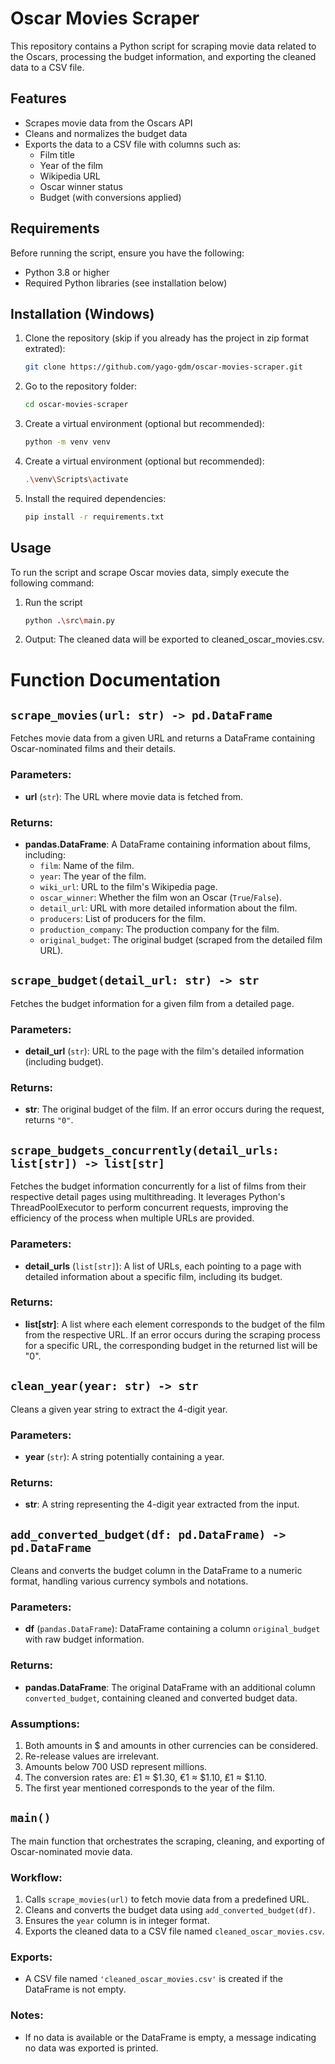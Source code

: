 # Oscar Movies Scraper

This repository contains a Python script for scraping movie data related to the Oscars, processing the budget information, and exporting the cleaned data to a CSV file.

## Features
- Scrapes movie data from the Oscars API
- Cleans and normalizes the budget data
- Exports the data to a CSV file with columns such as:
  - Film title
  - Year of the film
  - Wikipedia URL
  - Oscar winner status
  - Budget (with conversions applied)

## Requirements

Before running the script, ensure you have the following:

- Python 3.8 or higher
- Required Python libraries (see installation below)

## Installation (Windows)

1. Clone the repository (skip if you already has the project in zip format extrated):

   ```bash
   git clone https://github.com/yago-gdm/oscar-movies-scraper.git
   ```

2. Go to the repository folder:

   ```bash
   cd oscar-movies-scraper
   ```

3. Create a virtual environment (optional but recommended):
    ```bash
   python -m venv venv
    ```

4. Create a virtual environment (optional but recommended):
    ```bash
    .\venv\Scripts\activate
    ```

5. Install the required dependencies:
    ```bash
   pip install -r requirements.txt
    ```

## Usage

To run the script and scrape Oscar movies data, simply execute the following command:

1. Run the script
    ```bash
   python .\src\main.py
    ```
2. Output: The cleaned data will be exported to cleaned_oscar_movies.csv.

# Function Documentation

## `scrape_movies(url: str) -> pd.DataFrame`
Fetches movie data from a given URL and returns a DataFrame containing Oscar-nominated films and their details.

### Parameters:
- **url** (`str`): The URL where movie data is fetched from.

### Returns:
- **pandas.DataFrame**: A DataFrame containing information about films, including:
  - `film`: Name of the film.
  - `year`: The year of the film.
  - `wiki_url`: URL to the film's Wikipedia page.
  - `oscar_winner`: Whether the film won an Oscar (`True`/`False`).
  - `detail_url`: URL with more detailed information about the film.
  - `producers`: List of producers for the film.
  - `production_company`: The production company for the film.
  - `original_budget`: The original budget (scraped from the detailed film URL).

## `scrape_budget(detail_url: str) -> str`
Fetches the budget information for a given film from a detailed page.

### Parameters:
- **detail_url** (`str`): URL to the page with the film's detailed information (including budget).

### Returns:
- **str**: The original budget of the film. If an error occurs during the request, returns `"0"`.

## `scrape_budgets_concurrently(detail_urls: list[str]) -> list[str]`
Fetches the budget information concurrently for a list of films from their respective detail pages using multithreading. It leverages Python's ThreadPoolExecutor to perform concurrent requests, improving the efficiency of the process when multiple URLs are provided.

### Parameters:
- **detail_urls** (`list[str]`): A list of URLs, each pointing to a page with detailed information about a specific film, including its budget.

### Returns:
- **list[str]**: A list where each element corresponds to the budget of the film from the respective URL. If an error occurs during the scraping process for a specific URL, the corresponding budget in the returned list will be "0".

## `clean_year(year: str) -> str`
Cleans a given year string to extract the 4-digit year.

### Parameters:
- **year** (`str`): A string potentially containing a year.

### Returns:
- **str**: A string representing the 4-digit year extracted from the input.

## `add_converted_budget(df: pd.DataFrame) -> pd.DataFrame`
Cleans and converts the budget column in the DataFrame to a numeric format, handling various currency symbols and notations.

### Parameters:
- **df** (`pandas.DataFrame`): DataFrame containing a column `original_budget` with raw budget information.

### Returns:
- **pandas.DataFrame**: The original DataFrame with an additional column `converted_budget`, containing cleaned and converted budget data.

### Assumptions:
1. Both amounts in $ and amounts in other currencies can be considered.
2. Re-release values ​​are irrelevant.
3. Amounts below 700 USD represent millions.
4. The conversion rates are: £1 ≈ $1.30, €1 ≈ $1.10, ₤1 ≈ $1.10.
5. The first year mentioned corresponds to the year of the film.

## `main()`
The main function that orchestrates the scraping, cleaning, and exporting of Oscar-nominated movie data.

### Workflow:
1. Calls `scrape_movies(url)` to fetch movie data from a predefined URL.
2. Cleans and converts the budget data using `add_converted_budget(df)`.
3. Ensures the `year` column is in integer format.
4. Exports the cleaned data to a CSV file named `cleaned_oscar_movies.csv`.

### Exports:
- A CSV file named `'cleaned_oscar_movies.csv'` is created if the DataFrame is not empty.

### Notes:
- If no data is available or the DataFrame is empty, a message indicating no data was exported is printed.
